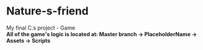 # Nature-s-friend
My final C.s project - Game<br>
<b>All of the game's logic is located at: Master branch -> PlaceholderName -> Assets -> Scripts<b>
